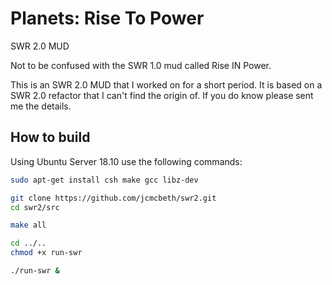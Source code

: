 # Planets: Rise To Power
SWR 2.0 MUD

Not to be confused with the SWR 1.0 mud called Rise IN Power.

This is an SWR 2.0 MUD that I worked on for a short period. It is based on a SWR 2.0 refactor that I can't find the origin of. If you do know please sent me the details.

## How to build
Using Ubuntu Server 18.10 use the following commands:
```bash
sudo apt-get install csh make gcc libz-dev

git clone https://github.com/jcmcbeth/swr2.git
cd swr2/src

make all

cd ../..
chmod +x run-swr

./run-swr &
```
